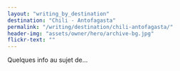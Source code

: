 ```yaml
---
layout: "writing_by_destination"
destination: "Chili - Antofagasta"
permalink: "/writing/destination/chili-antofagasta/"
header-img: "assets/owner/hero/archive-bg.jpg"
flickr-text: ""
---
```


Quelques info au sujet de...
